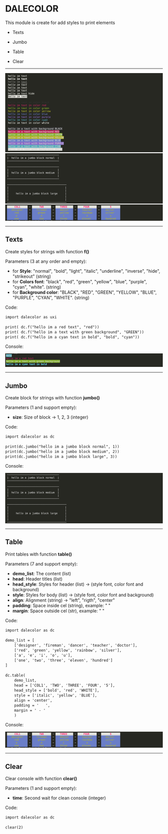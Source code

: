 # DALECOLOR

This module is create for add styles to print elements

- Texts

- Jumbo

- Table

- Clear

---

![alt text](./img0.png?raw=true "Title")
![alt text](./img2.png?raw=true "Title")
![alt text](./img3.png?raw=true "Title")

---

## Texts

Create styles for strings with function **f()**

Parameters (3 at any order and empty):

- for **Style**: "normal", "bold", "light", "italic", "underline", "inverse", "hide", "strikeout" (string)
- for **Colors font**: "black", "red", "green", "yellow", "blue", "purple", "cyan", "white". (string)
- for **Background color**: "BLACK", "RED", "GREEN", "YELLOW", "BLUE", "PURPLE", "CYAN", "WHITE". (string)

Code:

    import dalecolor as uxi

    print( dc.f("hello im a red text", "red"))
    print( dc.f("hello im a text with green background", "GREEN"))
    print( dc.f("hello im a cyan text in bold", "bold", "cyan"))

Console:

![alt text](./img1.png?raw=true "Title")

---

## Jumbo

Create block for strings with function **jumbo()**

Parameters (1 and support empty):

- **size**: Size of block -> 1, 2, 3 (integer)

Code:

    import dalecolor as dc

    print(dc.jumbo("hello im a jumbo block normal", 1))
    print(dc.jumbo("hello im a jumbo block medium", 2))
    print(dc.jumbo("hello im a jumbo block large", 3))

Console:

![alt text](./img2.png?raw=true "Title")

---

## Table

Print tables with function **table()**

Parameters (7 and support empty):

- **demo_list**: The content (list)
- **head**: Header titles (list)
- **head_style**: Styles for header (list) -> (style font, color font and background)
- **style**: Styles for body (list) -> (style font, color font and background)
- **align**: Alignment (string) -> "left", "rigth", "center"
- **padding**: Space inside cel (string), example: " "
- **margin**: Space outside cel (str), example: " "

Code:

    import dalecolor as dc

    demo_list = [
        ['designer', 'fireman', 'dancer', 'teacher', 'doctor'],
        ['red', 'green', 'yellow', 'rainbow', 'silver'],
        ['a', 'e', 'i', 'o', 'u'],
        ['one', 'two', 'three', 'eleven', 'hundred']
    ]

    dc.table(
        demo_list,
        head = ['COL1', 'TWO', 'THREE', 'FOUR', '5'],
        head_style = ['bold', 'red', 'WHITE'],
        style = ['italic', 'yellow', 'BLUE'],
        align = 'center',
        padding = '   ',
        margin = ' - '
        )

Console:

![alt text](./img3.png?raw=true "Title")

---

## Clear

Clear console with function **clear()**

Parameters (1 and support empty):

- **time**: Second wait for clean console (integer)

Code:

    import dalecolor as dc

    clear(2)
